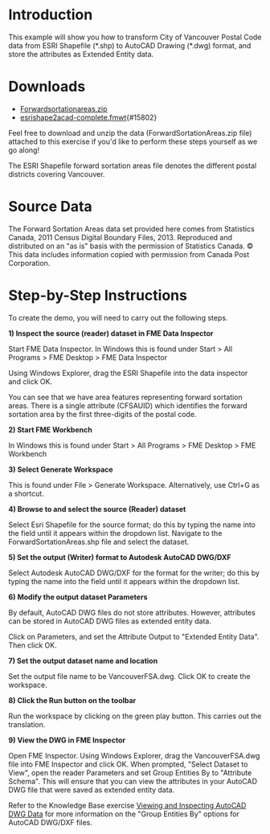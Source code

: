 

Introduction
============

This example will show you how to transform City of Vancouver Postal
Code data from ESRI Shapefile (\*.shp) to AutoCAD Drawing (\*.dwg)
format, and store the attributes as Extended Entity data.





Downloads
=========

-   [Forwardsortationareas.zip](https://knowledge.safe.com/storage/attachments/716-forwardsortationareas.zip)
-   [esrishape2acad-complete.fmwt](https://knowledge.safe.com/storage/attachments/15802-esrishape2acad-complete.fmwt){#15802}

Feel free to download and unzip the data (ForwardSortationAreas.zip
file) attached to this exercise if you\'d like to perform these steps
yourself as we go along!

The ESRI Shapefile forward sortation areas file denotes the different
postal districts covering Vancouver.

Source Data
===========

The Forward Sortation Areas data set provided here comes from Statistics
Canada, 2011 Census Digital Boundary Files, 2013. Reproduced and
distributed on an \"as is\" basis with the permission of Statistics
Canada. © This data includes information copied with permission from
Canada Post Corporation.

Step-by-Step Instructions
=========================

To create the demo, you will need to carry out the following steps.

**1) Inspect the source (reader) dataset in FME Data Inspector**

Start FME Data Inspector. In Windows this is found under Start \> All
Programs \> FME Desktop \> FME Data Inspector

Using Windows Explorer, drag the ESRI Shapefile into the data inspector
and click OK.

You can see that we have area features representing forward sortation
areas. There is a single attribute (CFSAUID) which identifies the
forward sortation area by the first three-digits of the postal code.

**2) Start FME Workbench**

In Windows this is found under Start \> All Programs \> FME Desktop \>
FME Workbench

**3) Select Generate Workspace**

This is found under File \> Generate Workspace. Alternatively, use
Ctrl+G as a shortcut.

**4) Browse to and select the source (Reader) dataset**

Select Esri Shapefile for the source format; do this by typing the name
into the field until it appears within the dropdown list. Navigate to
the ForwardSortationAreas.shp file and select the dataset.

**5) Set the output (Writer) format to Autodesk AutoCAD DWG/DXF**

Select Autodesk AutoCAD DWG/DXF for the format for the writer; do this
by typing the name into the field until it appears within the dropdown
list.

**6) Modify the output dataset Parameters**

By default, AutoCAD DWG files do not store attributes. However,
attributes can be stored in AutoCAD DWG files as extended entity data.

Click on Parameters, and set the Attribute Output to "Extended Entity
Data". Then click OK.

**7) Set the output dataset name and location**

Set the output file name to be VancouverFSA.dwg. Click OK to create the
workspace.

**8) Click the Run button on the toolbar**

Run the workspace by clicking on the green play button. This carries out
the translation.

**9) View the DWG in FME Inspector**

Open FME Inspector. Using Windows Explorer, drag the VancouverFSA.dwg
file into FME Inspector and click OK. When prompted, "Select Dataset to
View", open the reader Parameters and set Group Entities By to
"Attribute Schema". This will ensure that you can view the attributes in
your AutoCAD DWG file that were saved as extended entity data.

Refer to the Knowledge Base exercise [Viewing and Inspecting AutoCAD DWG
Data](https://knowledge.safe.com/exercises/22435/getting-started-with-autocad-and-fme-reader-parame.html)
for more information on the "Group Entities By" options for AutoCAD
DWG/DXF files.


